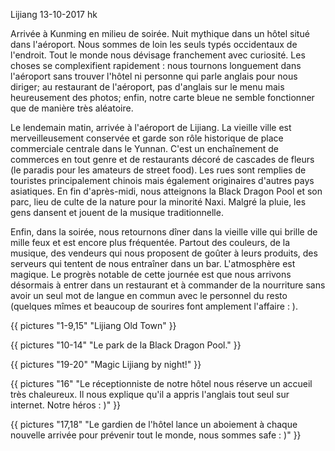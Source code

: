 Lijiang
13-10-2017
hk

Arrivée à Kunming en milieu de soirée. Nuit mythique dans un hôtel situé dans l'aéroport. Nous sommes de loin les seuls typés occidentaux de l'endroit. Tout le monde nous dévisage franchement avec curiosité. Les choses se complexifient rapidement : nous tournons longuement dans l'aéroport sans trouver l'hôtel ni personne qui parle anglais pour nous diriger; au restaurant de l'aéroport, pas d'anglais sur le menu mais heureusement des photos; enfin, notre carte bleue ne semble fonctionner que de manière très aléatoire.

Le lendemain matin, arrivée à l'aéroport de Lijiang. La vieille ville est merveilleusement conservée et garde son rôle historique de place commerciale centrale dans le Yunnan. C'est un enchaînement de commerces en tout genre et de restaurants décoré de cascades de fleurs (le paradis pour les amateurs de street food). Les rues sont remplies de touristes principalement chinois mais également originaires d'autres pays asiatiques. En fin d'après-midi, nous atteignons la Black Dragon Pool et son parc, lieu de culte de la nature pour la minorité Naxi. Malgré la pluie, les gens dansent et jouent de la musique traditionnelle.

Enfin, dans la soirée, nous retournons dîner dans la vieille ville qui brille de mille feux et est encore plus fréquentée. Partout des couleurs, de la musique, des vendeurs qui nous proposent de goûter à leurs produits, des serveurs qui tentent de nous entraîner dans un bar. L'atmosphère est magique. Le progrès notable de cette journée est que nous arrivons désormais à entrer dans un restaurant et à commander de la nourriture sans avoir un seul mot de langue en commun avec le personnel du resto (quelques mîmes et beaucoup de sourires font amplement l'affaire : ).

{{ pictures "1-9,15" "Lijiang Old Town" }}

{{ pictures "10-14" "Le park de la Black Dragon Pool." }}

{{ pictures "19-20" "Magic Lijiang by night!" }}

{{ pictures "16" "Le réceptionniste de notre hôtel nous réserve un accueil très chaleureux. Il nous explique qu'il a appris l'anglais tout seul sur internet. Notre héros : )" }}

{{ pictures "17,18" "Le gardien de l'hôtel lance un aboiement à chaque nouvelle arrivée pour prévenir tout le monde, nous sommes safe : )" }}
